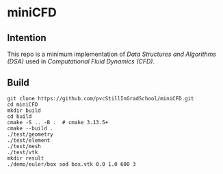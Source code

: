 # miniCFD

## Intention
This repo is a minimum implementation of *Data Structures and Algorithms (DSA)* used in *Computational Fluid Dynamics (CFD)*.

## Build
```shell
git clone https://github.com/pvcStillInGradSchool/miniCFD.git
cd miniCFD
mkdir build
cd build
cmake -S .. -B .  # cmake 3.13.5+
cmake --build .
./test/geometry
./test/element
./test/mesh
./test/vtk
mkdir result
./demo/euler/box sod box.vtk 0.0 1.0 600 3
```
